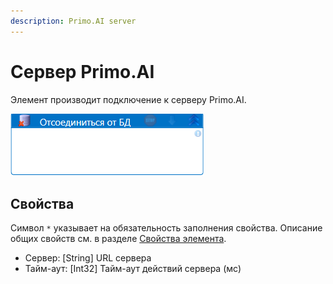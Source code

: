 ```yaml
---
description: Primo.AI server
---
```


# Сервер Primo.AI

Элемент производит подключение к серверу Primo.AI.

![](<../../../.gitbook/assets/отсоединиться от бд.png>)


## Свойства
Символ `*` указывает на обязательность заполнения свойства. Описание общих свойств см. в разделе [Свойства элемента](https://docs.primo-rpa.ru/primo-rpa/primo-studio/process/elements#svoistva-elementa).

  
  - Сервер: [String] URL сервера
  - Тайм-аут: [Int32] Тайм-аут действий сервера (мс)
